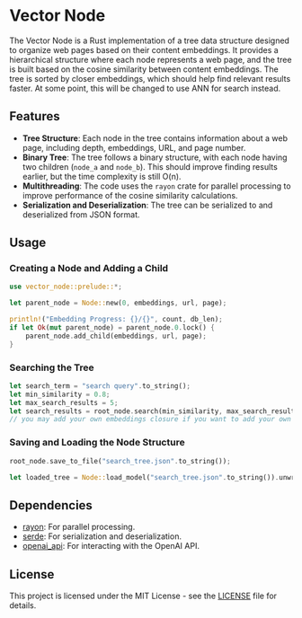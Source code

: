 # Vector Node

The Vector Node is a Rust implementation of a tree data structure designed
to organize web pages based on their content embeddings. It provides a
hierarchical structure where each node represents a web page, and the tree is
built based on the cosine similarity between content embeddings. The tree is 
sorted by closer embeddings, which should help find relevant results faster.
At some point, this will be changed to use ANN for search instead.

## Features

- **Tree Structure**: Each node in the tree contains information about a web
  page, including depth, embeddings, URL, and page number.
- **Binary Tree**: The tree follows a binary structure, with each node having
  two children (`node_a` and `node_b`). This should improve finding results
  earlier, but the time complexity is still O(n).
- **Multithreading**: The code uses the `rayon` crate for parallel processing
  to improve performance of the cosine similarity calculations.
- **Serialization and Deserialization**: The tree can be serialized to and
  deserialized from JSON format.

## Usage

### Creating a Node and Adding a Child

```rust
use vector_node::prelude::*;

let parent_node = Node::new(0, embeddings, url, page);

println!("Embedding Progress: {}/{}", count, db_len);
if let Ok(mut parent_node) = parent_node.0.lock() {
    parent_node.add_child(embeddings, url, page);
}

```

### Searching the Tree

```rust
let search_term = "search query".to_string();
let min_similarity = 0.8; 
let max_search_results = 5;
let search_results = root_node.search(min_similarity, max_search_results, search_term, get_openai_embeddings);
// you may add your own embeddings closure if you want to add your own type of embeddings
```

### Saving and Loading the Node Structure

```rust
root_node.save_to_file("search_tree.json".to_string());

let loaded_tree = Node::load_model("search_tree.json".to_string()).unwrap();
```

## Dependencies

- [rayon](https://crates.io/crates/rayon): For parallel processing.
- [serde](https://crates.io/crates/serde): For serialization and deserialization.
- [openai_api](https://crates.io/crates/openai_api): For interacting with the OpenAI API.

## License

This project is licensed under the MIT License - see the [LICENSE](LICENSE) file for details.
